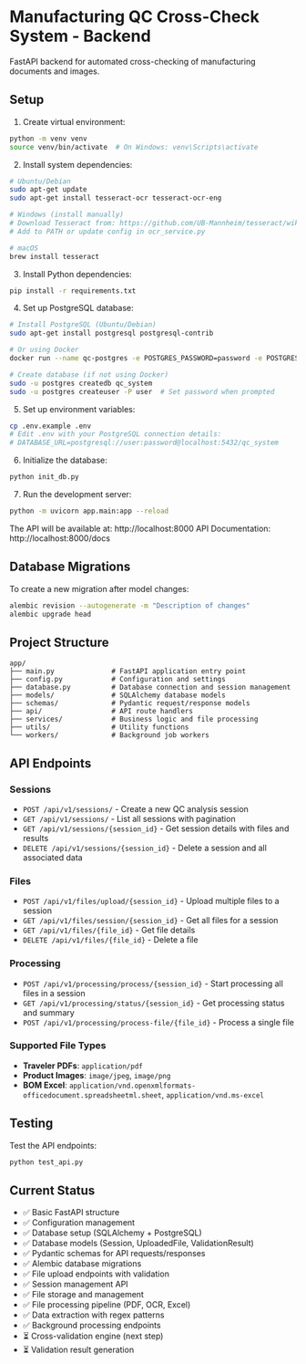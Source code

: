 # Manufacturing QC Cross-Check System - Backend

FastAPI backend for automated cross-checking of manufacturing documents and images.

## Setup

1. Create virtual environment:
```bash
python -m venv venv
source venv/bin/activate  # On Windows: venv\Scripts\activate
```

2. Install system dependencies:
```bash
# Ubuntu/Debian
sudo apt-get update
sudo apt-get install tesseract-ocr tesseract-ocr-eng

# Windows (install manually)
# Download Tesseract from: https://github.com/UB-Mannheim/tesseract/wiki
# Add to PATH or update config in ocr_service.py

# macOS
brew install tesseract
```

3. Install Python dependencies:
```bash
pip install -r requirements.txt
```

4. Set up PostgreSQL database:
```bash
# Install PostgreSQL (Ubuntu/Debian)
sudo apt-get install postgresql postgresql-contrib

# Or using Docker
docker run --name qc-postgres -e POSTGRES_PASSWORD=password -e POSTGRES_DB=qc_system -p 5432:5432 -d postgres:15

# Create database (if not using Docker)
sudo -u postgres createdb qc_system
sudo -u postgres createuser -P user  # Set password when prompted
```

5. Set up environment variables:
```bash
cp .env.example .env
# Edit .env with your PostgreSQL connection details:
# DATABASE_URL=postgresql://user:password@localhost:5432/qc_system
```

6. Initialize the database:
```bash
python init_db.py
```

7. Run the development server:
```bash
python -m uvicorn app.main:app --reload
```

The API will be available at: http://localhost:8000
API Documentation: http://localhost:8000/docs

## Database Migrations

To create a new migration after model changes:
```bash
alembic revision --autogenerate -m "Description of changes"
alembic upgrade head
```

## Project Structure

```
app/
├── main.py              # FastAPI application entry point
├── config.py            # Configuration and settings
├── database.py          # Database connection and session management
├── models/              # SQLAlchemy database models
├── schemas/             # Pydantic request/response models
├── api/                 # API route handlers
├── services/            # Business logic and file processing
├── utils/               # Utility functions
└── workers/             # Background job workers
```

## API Endpoints

### Sessions
- `POST /api/v1/sessions/` - Create a new QC analysis session
- `GET /api/v1/sessions/` - List all sessions with pagination
- `GET /api/v1/sessions/{session_id}` - Get session details with files and results
- `DELETE /api/v1/sessions/{session_id}` - Delete a session and all associated data

### Files
- `POST /api/v1/files/upload/{session_id}` - Upload multiple files to a session
- `GET /api/v1/files/session/{session_id}` - Get all files for a session
- `GET /api/v1/files/{file_id}` - Get file details
- `DELETE /api/v1/files/{file_id}` - Delete a file

### Processing
- `POST /api/v1/processing/process/{session_id}` - Start processing all files in a session
- `GET /api/v1/processing/status/{session_id}` - Get processing status and summary
- `POST /api/v1/processing/process-file/{file_id}` - Process a single file

### Supported File Types
- **Traveler PDFs**: `application/pdf`
- **Product Images**: `image/jpeg`, `image/png`
- **BOM Excel**: `application/vnd.openxmlformats-officedocument.spreadsheetml.sheet`, `application/vnd.ms-excel`

## Testing

Test the API endpoints:
```bash
python test_api.py
```

## Current Status

- ✅ Basic FastAPI structure
- ✅ Configuration management  
- ✅ Database setup (SQLAlchemy + PostgreSQL)
- ✅ Database models (Session, UploadedFile, ValidationResult)
- ✅ Pydantic schemas for API requests/responses
- ✅ Alembic database migrations
- ✅ File upload endpoints with validation
- ✅ Session management API
- ✅ File storage and management
- ✅ File processing pipeline (PDF, OCR, Excel)
- ✅ Data extraction with regex patterns
- ✅ Background processing endpoints
- ⏳ Cross-validation engine (next step)
- ⏳ Validation result generation
